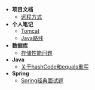 - **项目文档**
    - [远程方式](远程方式.md)
- **个人笔记**
    - [Tomcat](Tomcat.md)
    - [Java路线](Java路线.md)
- **数据库**
    - [存储性能问题](存储性能问题.md)
- **Java**
    - [关于hashCode和equals重写](重写.md)
- **Spring**
    - [Spring经典面试题](Spring.md)

